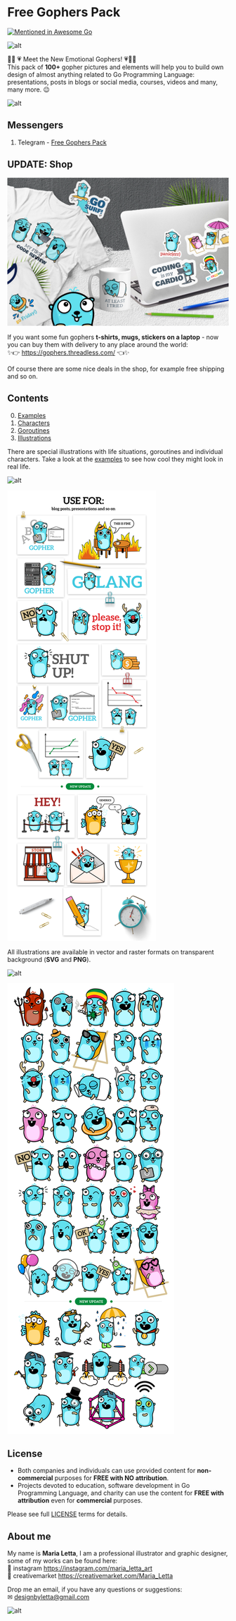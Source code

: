 # Free Gophers Pack

[![Mentioned in Awesome Go](https://awesome.re/mentioned-badge-flat.svg)](https://github.com/avelino/awesome-go)

![alt](/preview/main.png)

🌟🌈 💗 Meet the New Emotional Gophers! 💗🌈🌟   
This pack of __100+__ gopher pictures and elements will help you to build own design of almost anything related to Go Programming Language: presentations, posts in blogs or social media, courses, videos and many, many more. 😉

![alt](/preview/1.png)


## Messengers
1. Telegram - [Free Gophers Pack](https://t.me/addstickers/Free_Gophers_Pack)

## UPDATE: Shop

![alt](/preview/shop_presentation.png)


If you want some fun gophers __t-shirts, mugs, stickers on a laptop__ - now you can buy them with delivery to any place around the world:  
✨👉 https://gophers.threadless.com/ 👈✨

  Of course there are some nice deals in the shop, for example free shipping and so on.

## Contents

0. [Examples](/examples/)
1. [Characters](/characters/)
2. [Goroutines](/goroutines/)
3. [Illustrations](/illustrations/)

There are special illustrations with life situations, goroutines and individual characters. Take a look at the [examples](/examples/) to see how cool they might look in real life.

![alt](/examples/1.png)

![alt](/preview/2.png)

All illustrations are available in vector and raster formats on transparent background (__SVG__ and __PNG__).

![alt](/preview/3.png)

![alt](/preview/4.png)

## License

- Both companies and individuals can use provided content for __non-commercial__ purposes for __FREE with NO attribution__.
- Projects devoted to education, software development in Go Programming Language, and charity can use the content for __FREE with attribution__ even for __commercial__ purposes.

Please see full [LICENSE](/LICENSE) terms for details.

## About me

My name is __Maria Letta__, I am a professional illustrator and graphic designer, some of my works can be found here:  
🦄 instagram  https://instagram.com/maria_letta_art    
🎨 creativemarket  https://creativemarket.com/Maria_Letta  

Drop me an email, if you have any questions or suggestions:  
✉ designbyletta@gmail.com

![alt](/examples/6.png)